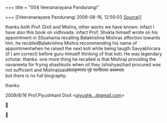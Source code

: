 +++
title = "004 Veeranarayana Pandurangi"

+++
[[Veeranarayana Pandurangi	2009-08-16, 12:50:03 [Source](https://groups.google.com/g/bvparishat/c/F6Iwu81DRL0)]]



thanks both Prof. Dixit and Mishra, other works we have known. infact I have also this book on vidhivada. infact Prof, Shukla himself wrote on his appointment in SSushama recalling Balakrishna Mishras affection towards him. he recalledBalakrishna Mishra recommending his name of appointmentwhen he raised the next koti while being taugth Savyabhicara (if I am correct) before guru himself thinking of that koti. He was legendary scholar. thanks. one more thing he recalled is that Mishraji providing the navaneeta for frying shashkulis when oil they (shishyas)had procured was not sufficient and
Mishrajisaidबालकृष्णस्य गृहे नवनीतस्य कथमभावः  
but there is no full biography.

thanks  

2009/8/16 Prof.Piyushkant Dixit \<[piyushk...@gmail.com]()\>





